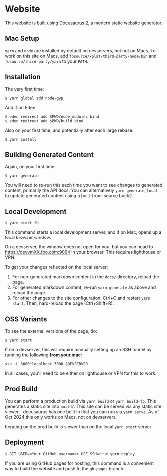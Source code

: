 # Website

This website is built using [Docusaurus 2](https://docusaurus.io/), a modern
static website generator.

## Mac Setup

`yarn` and `node` are installed by default on devservers, but not on Macs. To
work on this site on Macs, add `fbsource/xplat/third-party/node/bin` and
`fbsource/third-party/yarn` to your `PATH`.

## Installation

The very first time:

```shell
$ yarn global add node-gyp
```

And if on Eden:

```shell
$ eden redirect add $PWD/node_modules bind
$ eden redirect add $PWD/build bind
```

Also on your first time, and potentially after each large rebase:

```shell
$ yarn install
```

## Building Generated Content

Again, on your first time:

```shell
$ yarn generate
```

You will need to re-run this each time you want to see changes to generated
content, primarily the API docs. You can alternatively `yarn generate_local` to
update generated content using a built-from-source buck2.

## Local Development

```shell
$ yarn start-fb
```

This command starts a local development server, and if on Mac, opens up a local
browser window.

On a devserver, the window does not open for you, but you can head to
https://devvmXX.foo.com:9094 in your browser. This requires lighthouse or VPN.

To get your changes reflected on the local server:

1.  For non-generated markdown content in the `docs/` directory, reload the
    page.
2.  For generated markdown content, re-run `yarn generate` as above and reload
    the page.
3.  For other changes to the site configuration, Ctrl+C and restart
    `yarn start`. Then, hard-reload the page (Ctrl+Shift+R).

## OSS Variants

To see the external versions of the page, do:

```shell
$ yarn start
```

If on a devserver, this will require manually setting up an SSH tunnel by
running the following **from your mac**:

```shell
ssh -L 3000:localhost:3000 $DEVSERVER
```

In all cases, you'll need to be either on lighthouse or VPN for this to work.

## Prod Build

You can perform a production build via `yarn build` or `yarn build-fb`. This
generates a static site into `build/`. This site can be served via any static
site viewer - docusaurus has one built in that you can run via `yarn serve`. As
of Oct 2024 this only works on Macs, not on devservers.

Iterating on the prod build is slower than on the local `yarn start` server.

## Deployment

```shell
$ GIT_USER=<Your GitHub username> USE_SSH=true yarn deploy
```

If you are using GitHub pages for hosting, this command is a convenient way to
build the website and push to the `gh-pages` branch.
